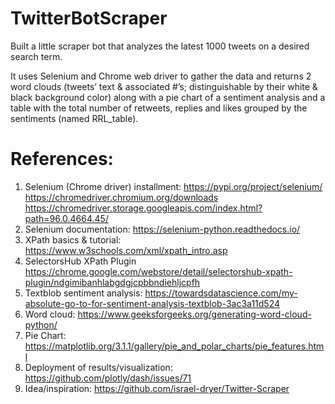 # TwitterBotScraper
Built a little scraper bot that analyzes the latest 1000 tweets on a desired search term. 

It uses Selenium and Chrome web driver to gather the data and returns 2 word clouds (tweets’ text &amp; associated #’s; distinguishable by their white &amp; black background color) along with a pie chart of a sentiment analysis and a table with the total number of retweets, replies and likes grouped by the sentiments (named RRL_table).

# References:
1.	Selenium (Chrome driver) installment:
https://pypi.org/project/selenium/ 
https://chromedriver.chromium.org/downloads
https://chromedriver.storage.googleapis.com/index.html?path=96.0.4664.45/
2.	Selenium documentation:
https://selenium-python.readthedocs.io/
3.	XPath basics & tutorial:
https://www.w3schools.com/xml/xpath_intro.asp 
4.	SelectorsHub XPath Plugin 
https://chrome.google.com/webstore/detail/selectorshub-xpath-plugin/ndgimibanhlabgdgjcpbbndiehljcpfh 
5.	Textblob sentiment analysis:
https://towardsdatascience.com/my-absolute-go-to-for-sentiment-analysis-textblob-3ac3a11d524
6.	Word cloud:
https://www.geeksforgeeks.org/generating-word-cloud-python/ 
7.	Pie Chart:
https://matplotlib.org/3.1.1/gallery/pie_and_polar_charts/pie_features.html 
8.	Deployment of results/visualization:
https://github.com/plotly/dash/issues/71 
9.	Idea/inspiration:
https://github.com/israel-dryer/Twitter-Scraper 
